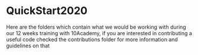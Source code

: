 # QuickStart2020

Here are the folders which contain what we would be working with during our 12 weeks training 
with 10Academy, if you are interested in contributing a useful code checked the contributions folder for more information and guidelines on that
